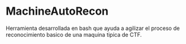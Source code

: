 # MachineAutoRecon
Herramienta desarrollada en bash que ayuda a agilizar el proceso de reconocimiento basico de una maquina tipica de CTF.
